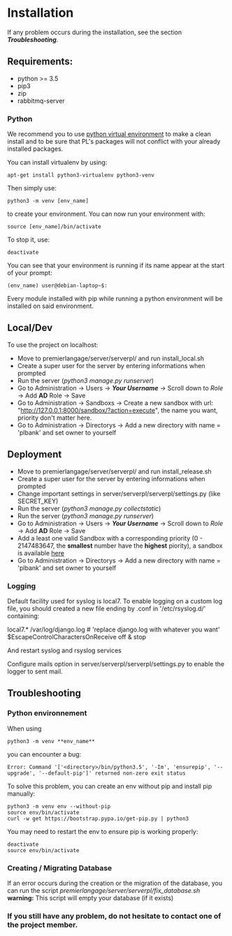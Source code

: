 # Installation

If any problem occurs during the installation, see the section ***Troubleshooting***.

## Requirements:
- python >= 3.5
- pip3
- zip
- rabbitmq-server

### Python
We recommend you to use [python virtual environment](https://docs.python.org/3/tutorial/venv.html) to make a clean install and to be 
sure that PL's packages will not conflict with your already installed packages.

You can install virtualenv by using:

    apt-get install python3-virtualenv python3-venv

Then simply use:

    python3 -m venv [env_name]

to create your environment. You can now run your environment with:

    source [env_name]/bin/activate
    
To stop it, use:

    deactivate

You can see that your environment is running if its name appear at the start of your prompt:

    (env_name) user@debian-laptop~$:

Every module installed with pip while running a python environment will be installed on said environment.


## Local/Dev
To use the project on localhost:

- Move to premierlangage/server/serverpl/ and run install_local.sh
- Create a super user for the server by entering informations when prompted
- Run the server (*python3 manage.py runserver*)
- Go to Administration -> Users -> ***Your Username*** -> Scroll down to *Role* -> Add **AD** Role -> Save
- Go to Administration -> Sandboxs -> Create a new sandbox with url: "http://127.0.0.1:8000/sandbox/?action=execute", the name you want, priority don't matter here.
- Go to Administration -> Directorys -> Add a new directory with name = 'plbank' and set owner to yourself

## Deployment
- Move to premierlangage/server/serverpl/ and run install_release.sh
- Create a super user for the server by entering informations when prompted
- Change important settings in server/serverpl/serverpl/settings.py (like SECRET_KEY)
- Run the server (*python3 manage.py collectstatic*)
- Run the server (*python3 manage.py runserver*)
- Go to Administration -> Users -> ***Your Username*** -> Scroll down to *Role* -> Add **AD** Role -> Save
- Add a least one valid Sandbox with a corresponding priority (0 - 2147483647, the **smallest** number have the **highest** piority), a sandbox is available [here](https://git-etud.u-pem.fr/pl-sandbox.git)
- Go to Administration -> Directorys -> Add a new directory with name = 'plbank' and set owner to yourself

### Logging
Default facility used for syslog is local7.
To enable logging on a custom log file, you should created a new file ending by .conf in '/etc/rsyslog.d/' containing:

  local7.*	/var/log/django.log # 'replace django.log with whatever you want'
  $EscapeControlCharactersOnReceive off
  & stop

And restart syslog and rsyslog services

Configure mails option in server/serverpl/serverpl/settings.py to enable the logger to sent mail.


## Troubleshooting

### Python environnement
When using

    python3 -m venv **env_name**

you can encounter a bug:

    Error: Command '['<directory>/bin/python3.5', '-Im', 'ensurepip', '--upgrade', '--default-pip']' returned non-zero exit status

To solve this problem, you can create an env without pip and install pip manually:

    python3 -m venv env --without-pip
    source env/bin/activate
    curl -w get https://bootstrap.pypa.io/get-pip.py | python3

You may need to restart the env to ensure pip is working properly:

    deactivate
    source env/bin/activate


### Creating / Migrating Database
If an error occurs during the creation or the migration of the database, you can run the script *premierlangage/server/serverpl/fix_database.sh*
**warning:** This script will empty your database (if it exists)


### If you still have any problem, do not hesitate to contact one of the project member.

